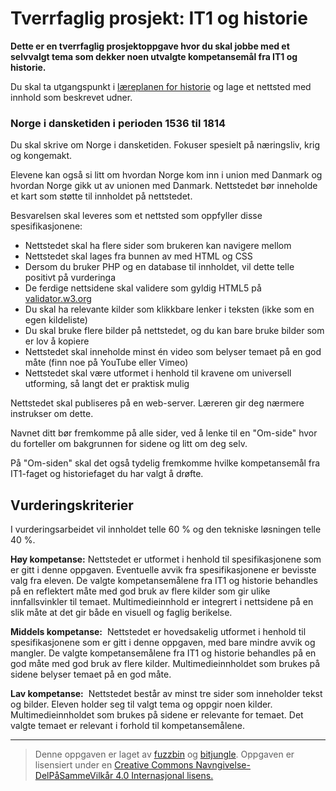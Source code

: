 # Tverrfaglig prosjekt: IT1 og historie

**Dette er en tverrfaglig prosjektoppgave hvor du skal jobbe med et selvvalgt tema som dekker noen utvalgte kompetansemål fra IT1 og historie.**

Du skal ta utgangspunkt i [læreplanen for historie](https://www.udir.no/kl06/HIS1-02/Hele/Kompetansemaal/etter-vg2-studieforberedende-utdanningsprogram) og lage et nettsted med innhold som beskrevet udner.

### Norge i dansketiden i perioden 1536 til 1814
Du skal skrive om Norge i dansketiden. Fokuser spesielt på næringsliv, krig og kongemakt.

Elevene kan også si litt om hvordan Norge kom inn i union med Danmark og hvordan Norge gikk ut av unionen med Danmark. Nettstedet bør inneholde et kart som støtte til innholdet på nettstedet.

 Besvarelsen skal leveres som et nettsted som oppfyller disse spesifikasjonene:

* Nettstedet skal ha flere sider som brukeren kan navigere mellom
* Nettstedet skal lages fra bunnen av med HTML og CSS
* Dersom du bruker PHP og en database til innholdet, vil dette telle positivt på vurderinga
* De ferdige nettsidene skal validere som gyldig HTML5 på [validator.w3.org](https://validator.w3.org/)
* Du skal ha relevante kilder som klikkbare lenker i teksten (ikke som en egen kildeliste)
* Du skal bruke flere bilder på nettstedet, og du kan bare bruke bilder som er lov å kopiere 
* Nettstedet skal inneholde minst én video som belyser temaet på en god måte (finn noe på YouTube eller Vimeo)
* Nettstedet skal være utformet i henhold til kravene om universell utforming, så langt det er praktisk mulig

Nettstedet skal publiseres på en web-server. Læreren gir deg nærmere instrukser om dette. 

Navnet ditt bør fremkomme på alle sider, ved å lenke til en "Om-side" hvor du forteller om bakgrunnen for sidene og litt om deg selv.

På "Om-siden" skal det også tydelig fremkomme hvilke kompetansemål fra IT1-faget og historiefaget du har valgt å drøfte.


## Vurderingskriterier

I vurderingsarbeidet vil innholdet telle 60 % og den tekniske løsningen telle 40 %.

**Høy kompetanse:** Nettstedet er utformet i henhold til spesifikasjonene som er gitt i denne oppgaven. Eventuelle avvik fra spesifikasjonene er bevisste valg fra eleven. De valgte kompetansemålene fra IT1 og historie behandles på en reflektert måte med god bruk av flere kilder som gir ulike innfallsvinkler til temaet. Multimedieinnhold er integrert i nettsidene på en slik måte at det gir både en visuell og faglig berikelse.

**Middels kompetanse:**  Nettstedet er hovedsakelig utformet i henhold til spesifikasjonene som er gitt i denne oppgaven, med bare mindre avvik og mangler. De valgte kompetansemålene fra IT1 og historie behandles på en god måte med god bruk av flere kilder. Multimedieinnholdet som brukes på sidene belyser temaet på en god måte.

**Lav kompetanse:**  Nettstedet består av minst tre sider som inneholder tekst og bilder. Eleven holder seg til valgt tema og oppgir noen kilder. Multimedieinnholdet som brukes på sidene er relevante for temaet. Det valgte temaet er relevant i forhold til kompetansemålene.

---

>Denne oppgaven er laget av [fuzzbin](https://github.com/fuzzbin) og [bitjungle](https://github.com/bitjungle).
>Oppgaven er lisensiert under en
>[Creative Commons Navngivelse-DelPåSammeVilkår 4.0 Internasjonal lisens.
](http://creativecommons.org/licenses/by-sa/4.0/)
